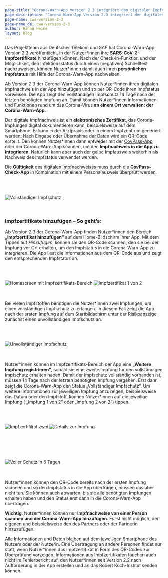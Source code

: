 ```yaml
---
page-title: "Corona-Warn-App Version 2.3 integriert den digitalen Impfnachweis"
page-description: "Corona-Warn-App Version 2.3 integriert den digitalen Impfnachweis"
page-name: cwa-version-2-3
page-name_de: cwa-version-2-3
author: Hanna Heine
layout: blog
---
```


Das Projektteam aus Deutscher Telekom und SAP hat Corona-Warn-App Version 2.3 veröffentlicht, in der Nutzer\*innen ihre **SARS-CoV-2-Impfzertifikate** hinzufügen können. Nach der Check-in-Funktion und der Möglichkeit, den Infektionsstatus durch einen (negativen) Schnelltest nachzuweisen, können Nutzer\*innen damit auch ihren **persönlichen Impfstatus** mit Hilfe der Corona-Warn-App nachweisen. 

<!-- overview -->

Ab Version 2.3 der Corona-Warn-App können Nutzer\*innen ihren digitalen Impfnachweis in der App hinzufügen und so per QR-Code ihren Impfstatus vorweisen. Die App zeigt den vollständigen Impfschutz 14 Tage nach der letzten benötigten Impfung an. Damit können Nutzer\*innen Informationen und Funktionen rund um das Corona-Virus **an einem Ort verwalten: der Corona-Warn-App.**

Der digitale Impfnachweis ist ein **elektronisches Zertifikat**, das Corona-Impfungen digital dokumentieren kann, beispielsweise auf dem Smartphone. Er kann in der Arztpraxis oder in einem Impfzentrum generiert werden: Nach Eingabe oder Übernahme der Daten wird ein QR-Code erstellt. Den können Nutzer\*innen dann entweder mit der [CovPass-App](https://digitaler-impfnachweis-app.de/) oder der Corona-Warn-App scannen, um den **Impfnachweis in die App zu integrieren**. Natürlich kann aber auch der gelbe Impfausweis weiterhin als Nachweis des Impfstatus verwendet werden.

Die **Gültigkeit** des digitalen Impfnachweises muss durch die **CovPass-Check-App** in Kombination mit einem Personalausweis überprüft werden.


<br></br>
<div class="text-center"> <img src="./vollständiger-impfschutz-homescreen.jpg" title="Vollständiger Impfschutz" alt="Vollständiger Impfschutz" style="align: center"></div>
<br></br>

### Impfzertifikate hinzufügen – So geht’s:

Ab Version 2.3 der Corona-Warn-App finden Nutzer\*innen den Bereich **„Impfzertifikat hinzufügen“** auf dem Home-Bildschirm ihrer App. Mit dem Tippen auf *Hinzufügen*, können sie den QR-Code scannen, den sie bei der Impfung vor Ort erhalten, um den Impfstatus in die Corona-Warn-App zu integrieren. Die App liest die Informationen aus dem QR-Code aus und zeigt den entsprechenden Impfstatus an. 

<br></br>
<div class="text-center"> <img src="./impfnachweis-homescreen.jpg" title="Homescreen mit Impfzertifikats-Bereich" alt="Homescreen mit Impfzertifikats-Bereich" style="align: center"> <img src="./impfzertifikat-1-2.jpg" title="Impfzertifikat 1 von 2" alt="Impfzertifikat 1 von 2" style="align: center"></div>
<br></br>

Bei vielen Impfstoffen benötigen die Nutzer\*innen zwei Impfungen, um einen vollständigen Impfschutz zu erlangen. In diesem Fall zeigt die App nach der ersten Impfung auf dem Startbildschirm unter der Risikoanzeige zunächst einen unvollständigen Impfschutz an. 

<br></br>
<div class="text-center"> <img src="./unvollständiger-impfschutz-homescreen.jpg" title="Unvollständiger Impfschutz" alt="Unvollständiger Impfschutz" style="align: center"></div>
<br></br>

Nutzer\*innen können  im Impfzertifikats-Bereich der App eine **„Weitere Impfung registrieren“**, sobald sie eine zweite Impfung für den vollständigen Impfschutz erhalten haben. Damit der Impfschutz vollständig vorhanden ist, müssen 14 Tage nach der letzten benötigten Impfung vergehen. Erst dann zeigt die Corona-Warn-App den Status „Vollständiger Impfschutz“. Um weitere Informationen zur jeweiligen Impfung anzuzeigen, beispielsweise das Datum oder den Impfstoff, können Nutzer*innen auf die jeweilige Impfung ( „Impfung 1 von 2“ oder „Impfung 2 von 2“) tippen.

<br></br>
<div class="text-center"> <img src="./impfzertifikat-2-2.jpg" title="Impfzertifikat zwei" alt="Impfzertifikat zwei" style="align: center"> <img src="./impfzertifikat-details.jpg" title="Details zur Impfung" alt="Details zur Impfung" style="align: center"></div>
<br></br>

<br></br>
<div class="text-center"> <img src="./impfschutz-6-tage.jpg" title="Voller Schutz in 6 Tagen" alt="Voller Schutz in 6 Tagen" style="align: center"></div>
<br></br>


Nutzer\*innen können den QR-Code bereits nach der ersten Impfung scannen und so den Impfstatus in die App übertragen, müssen das aber nicht tun. Sie können auch abwarten, bis sie alle benötigten Impfungen erhalten haben und den Status erst dann in die Corona-Warn-App übertragen.

**Wichtig**: Nutzer\*innen können nur **Impfnachweise von einer Person scannen und der Corona-Warn-App hinzufügen**. Es ist nicht möglich, den eigenen und beispielsweise den des Partners oder der Partnerin hinzuzufügen.

Alle Informationen und Daten bleiben auf dem jeweiligen Smartphone des Nutzers oder der Nutzerin. Eine Übertragung an andere Personen findet nur statt, wenn Nutzer\*innen das Impfzertifikat in Form des QR-Codes zur Überprüfung vorzeigen. Informationen aus Impfzertifikaten tauchen auch nicht im Fehlerbericht auf, den Nutzer*innen seit Version 2.2 nach Aufforderung in der App erstellen und an das Robert Koch-Institut senden können. 
